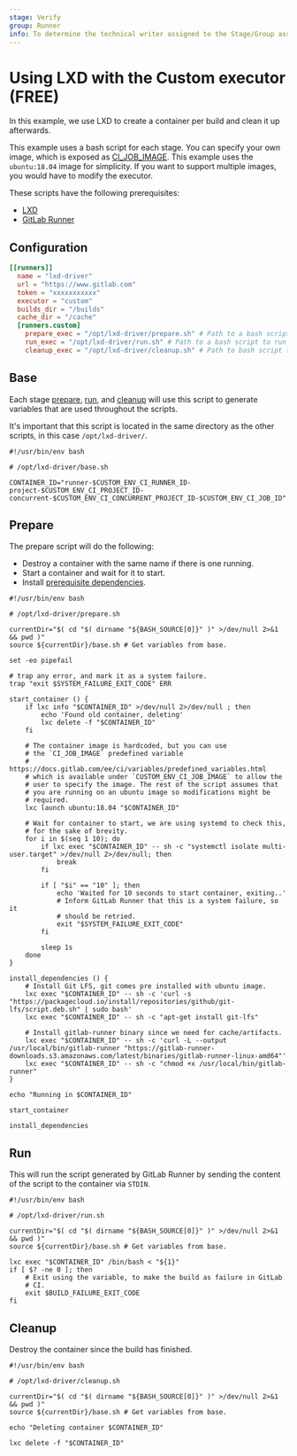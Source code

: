 ```yaml
---
stage: Verify
group: Runner
info: To determine the technical writer assigned to the Stage/Group associated with this page, see https://about.gitlab.com/handbook/product/ux/technical-writing/#assignments
---
```


# Using LXD with the Custom executor **(FREE)**

In this example, we use LXD to create a container per build and clean it
up afterwards.

This example uses a bash script for each stage. You can specify your
own image, which is exposed as
[CI_JOB_IMAGE](https://docs.gitlab.com/ee/ci/variables/predefined_variables.html).
This example uses the `ubuntu:18.04` image for simplicity. If you
want to support multiple images, you would have to modify the executor.

These scripts have the following prerequisites:

- [LXD](https://linuxcontainers.org/lxd/introduction/)
- [GitLab Runner](../../install/linux-manually.md)

## Configuration

```toml
[[runners]]
  name = "lxd-driver"
  url = "https://www.gitlab.com"
  token = "xxxxxxxxxxx"
  executor = "custom"
  builds_dir = "/builds"
  cache_dir = "/cache"
  [runners.custom]
    prepare_exec = "/opt/lxd-driver/prepare.sh" # Path to a bash script to create lxd container and download dependencies.
    run_exec = "/opt/lxd-driver/run.sh" # Path to a bash script to run script inside the container.
    cleanup_exec = "/opt/lxd-driver/cleanup.sh" # Path to bash script to delete container.
```

## Base

Each stage [prepare](#prepare), [run](#run), and [cleanup](#cleanup)
will use this script to generate variables that are used throughout the
scripts.

It's important that this script is located in the same directory as the
other scripts, in this case `/opt/lxd-driver/`.

```shell
#!/usr/bin/env bash

# /opt/lxd-driver/base.sh

CONTAINER_ID="runner-$CUSTOM_ENV_CI_RUNNER_ID-project-$CUSTOM_ENV_CI_PROJECT_ID-concurrent-$CUSTOM_ENV_CI_CONCURRENT_PROJECT_ID-$CUSTOM_ENV_CI_JOB_ID"
```

## Prepare

The prepare script will do the following:

- Destroy a container with the same name if there is one running.
- Start a container and wait for it to start.
- Install [prerequisite dependencies](../custom.md#prerequisite-software-for-running-a-job).

```shell
#!/usr/bin/env bash

# /opt/lxd-driver/prepare.sh

currentDir="$( cd "$( dirname "${BASH_SOURCE[0]}" )" >/dev/null 2>&1 && pwd )"
source ${currentDir}/base.sh # Get variables from base.

set -eo pipefail

# trap any error, and mark it as a system failure.
trap "exit $SYSTEM_FAILURE_EXIT_CODE" ERR

start_container () {
    if lxc info "$CONTAINER_ID" >/dev/null 2>/dev/null ; then
        echo 'Found old container, deleting'
        lxc delete -f "$CONTAINER_ID"
    fi

    # The container image is hardcoded, but you can use
    # the `CI_JOB_IMAGE` predefined variable
    # https://docs.gitlab.com/ee/ci/variables/predefined_variables.html
    # which is available under `CUSTOM_ENV_CI_JOB_IMAGE` to allow the
    # user to specify the image. The rest of the script assumes that
    # you are running on an ubuntu image so modifications might be
    # required.
    lxc launch ubuntu:18.04 "$CONTAINER_ID"

    # Wait for container to start, we are using systemd to check this,
    # for the sake of brevity.
    for i in $(seq 1 10); do
        if lxc exec "$CONTAINER_ID" -- sh -c "systemctl isolate multi-user.target" >/dev/null 2>/dev/null; then
            break
        fi

        if [ "$i" == "10" ]; then
            echo 'Waited for 10 seconds to start container, exiting..'
            # Inform GitLab Runner that this is a system failure, so it
            # should be retried.
            exit "$SYSTEM_FAILURE_EXIT_CODE"
        fi

        sleep 1s
    done
}

install_dependencies () {
    # Install Git LFS, git comes pre installed with ubuntu image.
    lxc exec "$CONTAINER_ID" -- sh -c 'curl -s "https://packagecloud.io/install/repositories/github/git-lfs/script.deb.sh" | sudo bash'
    lxc exec "$CONTAINER_ID" -- sh -c "apt-get install git-lfs"

    # Install gitlab-runner binary since we need for cache/artifacts.
    lxc exec "$CONTAINER_ID" -- sh -c 'curl -L --output /usr/local/bin/gitlab-runner "https://gitlab-runner-downloads.s3.amazonaws.com/latest/binaries/gitlab-runner-linux-amd64"'
    lxc exec "$CONTAINER_ID" -- sh -c "chmod +x /usr/local/bin/gitlab-runner"
}

echo "Running in $CONTAINER_ID"

start_container

install_dependencies
```

## Run

This will run the script generated by GitLab Runner by sending
the content of the script to the container via `STDIN`.

```shell
#!/usr/bin/env bash

# /opt/lxd-driver/run.sh

currentDir="$( cd "$( dirname "${BASH_SOURCE[0]}" )" >/dev/null 2>&1 && pwd )"
source ${currentDir}/base.sh # Get variables from base.

lxc exec "$CONTAINER_ID" /bin/bash < "${1}"
if [ $? -ne 0 ]; then
    # Exit using the variable, to make the build as failure in GitLab
    # CI.
    exit $BUILD_FAILURE_EXIT_CODE
fi
```

## Cleanup

Destroy the container since the build has finished.

```shell
#!/usr/bin/env bash

# /opt/lxd-driver/cleanup.sh

currentDir="$( cd "$( dirname "${BASH_SOURCE[0]}" )" >/dev/null 2>&1 && pwd )"
source ${currentDir}/base.sh # Get variables from base.

echo "Deleting container $CONTAINER_ID"

lxc delete -f "$CONTAINER_ID"
```
